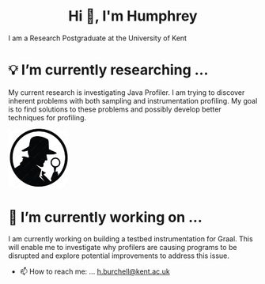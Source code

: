 <h1 align="center">Hi 👋, I'm Humphrey</h1>
I am a Research Postgraduate at the University of Kent 

# 💡 I’m currently researching ...
My current research is investigating Java Profiler. I am trying to discover inherent problems with both sampling and instrumentation profiling. My goal is to find solutions to these problems and possibly develop better techniques for profiling.


<img title="Profiler" alt="Man with glass" width="120px" src="https://github.com/HumphreyHCB/HumphreyHCB/blob/main/img/Profiler.png">

# 🔭 I’m currently working on ...
I am currently working on building a testbed instrumentation for Graal. This will enable me to investigate why profilers are causing programs to be disrupted and explore potential improvements to address this issue.

- 📫 How to reach me: ...
h.burchell@kent.ac.uk

<!--
**HumphreyHCB/HumphreyHCB** is a ✨ _special_ ✨ repository because its `README.md` (this file) appears on your GitHub profile.

Here are some ideas to get you started:

- 🔭 I’m currently working on ...
- 🌱 I’m currently learning ...
- 👯 I’m looking to collaborate on ...
- 🤔 I’m looking for help with ...
- 💬 Ask me about ...
- 📫 How to reach me: ...
- 😄 Pronouns: ...
- ⚡ Fun fact: ...
-->
